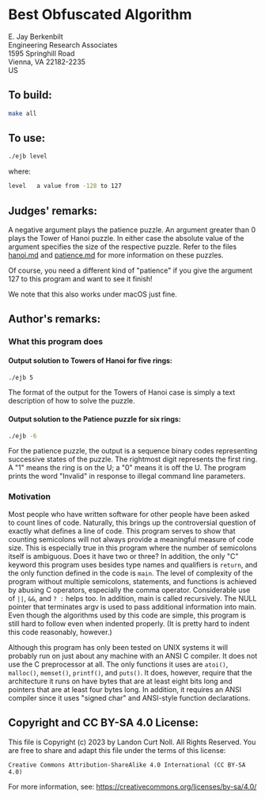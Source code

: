 # Best Obfuscated Algorithm

E. Jay Berkenbilt\
Engineering Research Associates\
1595 Springhill Road\
Vienna, VA 22182-2235\
US


## To build:

```sh
make all
```


## To use:

```sh
./ejb level
```

where:

```sh
level   a value from -128 to 127
```


## Judges' remarks:

A negative argument plays the patience puzzle.  An argument
greater than 0 plays the Tower of Hanoi puzzle.  In either case
the absolute value of the argument specifies the size of the
respective puzzle.  Refer to the files [hanoi.md](hanoi.md) and
[patience.md](patience.md) for more information on these puzzles.

Of course, you need a different kind of "patience" if you give
the argument 127 to this program and want to see it finish!

We note that this also works under macOS just fine.


## Author's remarks:

### What this program does

#### Output solution to Towers of Hanoi for five rings:

```sh
./ejb 5
```

The format of the output for the Towers of Hanoi case is simply a
text description of how to solve the puzzle.

#### Output solution to the Patience puzzle for six rings:

```sh
./ejb -6
```


For the patience puzzle, the output is a sequence binary codes representing
successive states of the puzzle.  The rightmost digit represents the first ring.
A "1" means the ring is on the U; a "0" means it is off the U.  The program
prints the word "Invalid" in response to illegal command line parameters.


### Motivation

Most people who have written software for other people have been
asked to count lines of code.  Naturally, this brings up the
controversial question of exactly what defines a line of code.
This program serves to show that counting semicolons will not
always provide a meaningful measure of code size.  This is
especially true in this program where the number of semicolons
itself is ambiguous.  Does it have two or three?  In addition, the
only "C" keyword this program uses besides type names and
qualifiers is `return`, and the only function defined in the code
is `main`.  The level of complexity of the program without multiple
semicolons, statements, and functions is achieved by abusing C
operators, especially the comma operator.  Considerable use of `||`,
`&&`, and `? :` helps too.  In addition, main is called recursively.
The NULL pointer that terminates argv is used to pass additional
information into main.  Even though the algorithms used by this
code are simple, this program is still hard to follow even when
indented properly.  (It is pretty hard to indent this code
reasonably, however.)

Although this program has only been tested on UNIX systems it will probably run
on just about any machine with an ANSI C compiler.  It does not use the C
preprocessor at all.  The only functions it uses are `atoi()`, `malloc()`,
`memset()`, `printf()`, and `puts()`.  It does, however, require that the
architecture it runs on have bytes that are at least eight bits long and
pointers that are at least four bytes long.  In addition, it requires an ANSI
compiler since it uses "signed char" and ANSI-style function declarations.


## Copyright and CC BY-SA 4.0 License:

This file is Copyright (c) 2023 by Landon Curt Noll.  All Rights Reserved.
You are free to share and adapt this file under the terms of this license:

    Creative Commons Attribution-ShareAlike 4.0 International (CC BY-SA 4.0)

For more information, see: https://creativecommons.org/licenses/by-sa/4.0/
